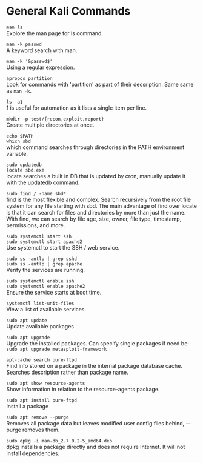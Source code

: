 # General Kali Commands
`man ls`  
Explore the man page for ls command.

`man -k passwd`  
A keyword search with man.

`man -k '&passwd$'`  
Using a regular expression.

`apropos partition`  
Look for commands with 'partition' as part of their decsription. Same same as `man -k`.

`ls -a1`  
1 is useful for automation as it lists a single item per line.

`mkdir -p test/{recon,exploit,report}`  
Create multiple directories at once.

`echo $PATH`  
`which sbd`  
which command searches through directories in the PATH environment variable.

`sudo updatedb`  
`locate sbd.exe`  
locate searches a built in DB that is updated by cron, manually update it with the updatedb command.

`sudo find / -name sbd*`  
find is the most flexible and complex. Search recursively from the root file system for any file starting with sbd.
The main advantage of find over locate is that it can search for files and directories by more than just the name. With find, we can search by file age, size, owner, file type, timestamp, permissions, and more.

`sudo systemctl start ssh`  
`sudo systemctl start apache2`  
Use systemctl to start the SSH / web service.

`sudo ss -antlp | grep sshd`  
`sudo ss -antlp | grep apache`  
Verify the services are running.

`sudo systemctl enable ssh`  
`sudo systemctl enable apache2`  
Ensure the service starts at boot time.

`systemctl list-unit-files`  
View a list of available services.

`sudo apt update`  
Update available packages

`sudo apt upgrade`  
Upgrade the installed packages. Can specify single packages if need be:  
`sudo apt upgrade metasploit-framework`

`apt-cache search pure-ftpd`  
Find info stored on a package in the internal package database cache. Searches description rather than package name.

`sudo apt show resource-agents`  
Show information in relation to the resource-agents package.

`sudo apt install pure-ftpd`  
Install a package

`sudo apt remove --purge`  
Removes all package data but leaves modified user config files behind, --purge removes them.

`sudo dpkg -i man-db_2.7.0.2-5_amd64.deb`  
dpkg installs a package directly and does not require Internet. It will not install dependencies.

